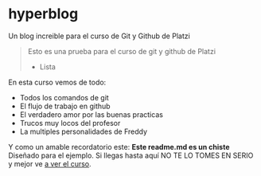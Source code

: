 # hyperblog
Un blog increible para el curso de Git y Github de Platzi
>Esto es una prueba para el curso de git y github de Platzi
> - Lista

En esta curso vemos de todo:
* Todos los comandos de git
* El flujo de trabajo en github
* El verdadero amor por las buenas practicas
* Trucos muy locos del profesor
* La multiples personalidades de Freddy

Y como un amable recordatorio este: **Este readme.md es un chiste** Diseñado para el ejemplo. Si llegas hasta aquí NO TE LO TOMES EN SERIO y mejor ve [a ver el curso](https://platzi.com/cursos/git-github/ "a ver el curso").
